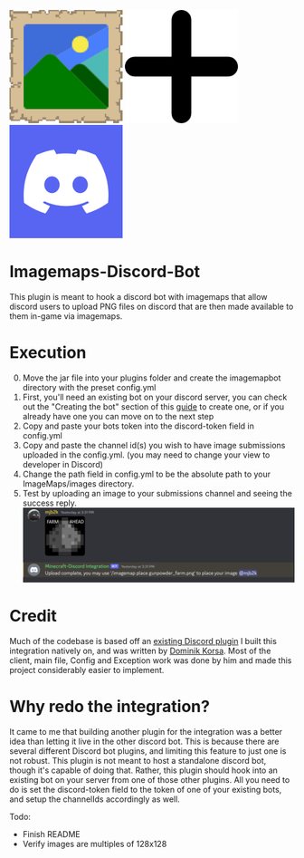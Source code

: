 <p float="left">
<img src="img/img.png" width=200 height=200/> 
<img src="img/plus.png" width=200 height=200/>
<img src="img/discord.png" width=200 height=200/> 
</p>

# Imagemaps-Discord-Bot
This plugin is meant to hook a discord bot with 
imagemaps that allow discord users to upload PNG files on discord that are then
made available to them in-game via imagemaps.

# Execution
0. Move the jar file into your plugins folder and create the imagemapbot directory with the preset config.yml
1. First, you'll need an existing bot on your discord server, 
you can check out the "Creating the bot" section of this [guide](https://github.com/dominik-korsa/discord-integration/wiki/Configuring-a-Discord-bot) to create one,
or if you already have one you can move on to the next step
2. Copy and paste your bots token into the discord-token field in config.yml
3. Copy and paste the channel id(s) you wish to have image submissions uploaded in the config.yml. 
(you may need to change your view to developer in Discord)
4. Change the path field in config.yml to be the absolute path to your ImageMaps/images directory.
5. Test by uploading an image to your submissions channel and seeing the success reply.
![succes.png](img/success.png)

# Credit
Much of the codebase is based off an [existing Discord plugin](https://github.com/mjb2k/discord-integration) I built this integration
natively on, and was written by
[Dominik Korsa](https://github.com/dominik-korsa). Most of the client, main file, Config and
Exception work was done by him and made this project considerably easier to implement.

# Why redo the integration?
It came to me that building another plugin for the integration was a better idea
than letting it live in the other discord bot. This is because there are several different
Discord bot plugins, and limiting this feature to just one is not robust. This plugin is
not meant to host a standalone discord bot, though it's capable of doing that. Rather, this plugin
should hook into an existing bot on your server from one of those other plugins. All you need to do
is set the discord-token field to the token of one of your existing bots, and setup the channelIds accordingly as well. 


Todo:
* Finish README
* Verify images are multiples of 128x128
